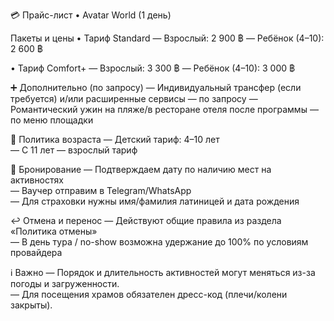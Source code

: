 💳 Прайс-лист • Avatar World (1 день)

Пакеты и цены
• Тариф Standard
  — Взрослый: 2 900 ฿
  — Ребёнок (4–10): 2 600 ฿

• Тариф Comfort+
  — Взрослый: 3 300 ฿
  — Ребёнок (4–10): 3 000 ฿

➕ Дополнительно (по запросу)
— Индивидуальный трансфер (если требуется) и/или расширенные сервисы — по запросу
— Романтический ужин на пляже/в ресторане отеля после программы — по меню площадки

👶 Политика возраста
— Детский тариф: 4–10 лет  
— С 11 лет — взрослый тариф

🧾 Бронирование
— Подтверждаем дату по наличию мест на активностях  
— Ваучер отправим в Telegram/WhatsApp  
— Для страховки нужны имя/фамилия латиницей и дата рождения

↩️ Отмена и перенос
— Действуют общие правила из раздела «Политика отмены»  
— В день тура / no-show возможна удержание до 100% по условиям провайдера

ℹ️ Важно
— Порядок и длительность активностей могут меняться из-за погоды и загруженности.  
— Для посещения храмов обязателен дресс-код (плечи/колени закрыты).
